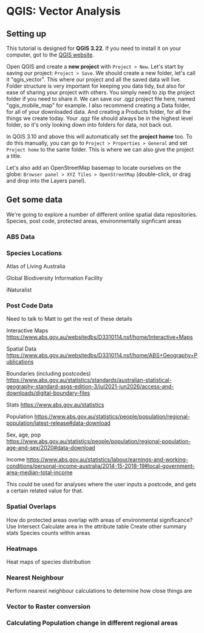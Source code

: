 # QGIS: Vector Analysis

## Setting up

This tutorial is designed for **QGIS 3.22**. If you need to install it on your computer, got to the [QGIS website](https://qgis.org/en/site/forusers/download.html).

Open QGIS and create a **new project** with `Project > New`.
Let's start by saving our project: `Project > Save`. We should create a new folder, let's call it "qgis_vector". This where our project and all the saved data will live. Folder structure is very important for keeping you data tidy, but also for ease of sharing your project with others. You simply need to zip the project folder if you need to share it. We can save our .qgz project file here, named "qgis_mobile_map" for example.
I also recommend creating a Data folder, for all of your downloaded data. And creating a Products folder, for all the things we create today. Your .qgz file should always be in the highest level folder, so it's only looking down into folders for data, not back out.

In QGIS 3.10 and above this will automatically set the **project home** too. To do this manually, you can go to `Project > Properties > General` and set `Project home` to the same folder. This is where we can also give the project a title.

Let's also add an OpenStreetMap basemap to locate ourselves on the globe: `Browser panel > XYZ Tiles > OpenStreetMap` (double-click, or drag and drop into the Layers panel).


## Get some data

We're going to explore a number of different online spatial data repositories.
Species, post code, protected areas, environmentally signficant areas

### ABS Data



### Species Locations

Atlas of Living Australia

Global Biodiversity Information Facility

iNaturalist

### Post Code Data

Need to talk to Matt to get the rest of these details

Interactive Maps
https://www.abs.gov.au/websitedbs/D3310114.nsf/home/Interactive+Maps

Spatial Data
https://www.abs.gov.au/websitedbs/D3310114.nsf/home/ABS+Geography+Publications

Boundaries (including postcodes)
https://www.abs.gov.au/statistics/standards/australian-statistical-geography-standard-asgs-edition-3/jul2021-jun2026/access-and-downloads/digital-boundary-files

Stats
https://www.abs.gov.au/statistics

Population
https://www.abs.gov.au/statistics/people/population/regional-population/latest-release#data-download

Sex, age, pop
https://www.abs.gov.au/statistics/people/population/regional-population-age-and-sex/2020#data-download

Income
https://www.abs.gov.au/statistics/labour/earnings-and-working-conditions/personal-income-australia/2014-15-2018-19#local-government-area-median-total-income

This could be used for analyses where the user inputs a postcode, and gets a certain related value for that.

### Spatial Overlaps

How do protected areas overlap with areas of environmental significance?
Use Intersect
Calculate area in the attribute table
Create other summary stats
Species counts within areas

### Heatmaps

Heat maps of species distribution

### Nearest Neighbour

Perform nearest neighbour calculations to determine how close things are

### Vector to Raster conversion

### Calculating Population change in different regional areas
